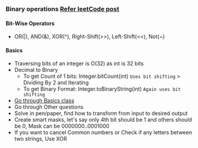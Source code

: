 ### Binary operations [Refer leetCode post](https://leetcode.com/problems/sum-of-two-integers/discuss/84278/A-summary%3A-how-to-use-bit-manipulation-to-solve-problems-easily-and-efficiently)

#### Bit-Wise Operators
- OR(|), AND(&), XOR(^), Right-Shift(>>), Left-Shift(<<), Not(~)

#### Basics
- Traversing bits of an integer is O(32) as  int is 32 bits
- Decimal to Binary
    - To get Count of 1 bits: Integer.bitCount(int) `Uses bit shifting` > Dividing By 2 and Iterating
    - To get Binary Format: Integer.toBinaryString(int) `Again uses bit shifting`
- [Go through Basics class](./Leetcode/src/main/java/year2k21/common/pattern/binary/Basics.java)
- Go through Other questions
- Solve in pen/paper, find how to transform from input to desired output
- Create smart masks, let's say only 4th bit should be 1 and others should be 0, Mask can be 0000000..0001000
- If you want to cancel Common numbers or Check if any letters between two strings, Use XOR
